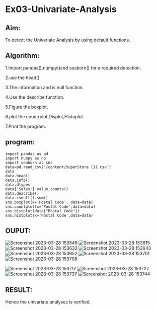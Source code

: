 # Ex03-Univariate-Analysis
## Aim:
To detect the Univariate Analysis by using default functions.

## Algorithm:
1.Import pandas(),numpy()and seaborn() for a required detection.

2.use the head()

3.The information and is null function.

4.Use the describe function.

5.Figure the boxplot.

6.plot the countrplot,Displot,Histoplot.

7.Print the program.

## program:
```
import pandas as pd
import numpy as np
import seaborn as sns
data=pd.read_csv('/content/SuperStore (1).csv')
data
data.head()
data.info()
data.dtypes
data['Sales'].value_counts()
data.describe()
data.isnull().sum()
sns.boxplot(x='Postal Code', data=data)
sns.countplot(x='Postal Code',data=data)
sns.distplot(data["Postal Code"])
sns.histplot(x='Postal Code',data=data)
```
## OUPUT:
![Screenshot 2023-03-28 153546](https://user-images.githubusercontent.com/113497491/228205313-e46f3642-7982-4e13-a3fe-061743c98137.png)
![Screenshot 2023-03-28 153615](https://user-images.githubusercontent.com/113497491/228205430-ccc62c02-9fbc-49d2-a007-f02fa5ce77a8.png)
![Screenshot 2023-03-28 153633](https://user-images.githubusercontent.com/113497491/228205504-40770345-9c7d-4a6a-a52d-df342bb9f94c.png)
![Screenshot 2023-03-28 153643](https://user-images.githubusercontent.com/113497491/228205657-a565fa14-1bd6-4c06-a019-7dd00f5952ba.png)
![Screenshot 2023-03-28 153652](https://user-images.githubusercontent.com/113497491/228205724-bcdbb8cc-fdf9-4969-97e0-cc37e3e13888.png)
![Screenshot 2023-03-28 153701](https://user-images.githubusercontent.com/113497491/228205778-b1b4a6e4-7b95-42f8-b7fa-6260e1f6ceb3.png)
![Screenshot 2023-03-28 153708](https://user-images.githubusercontent.com/113497491/228205849-3be54f79-5bec-4fae-892f-618530a26275.png)


![Screenshot 2023-03-28 153717](https://user-images.githubusercontent.com/113497491/228205909-5ee2c119-5910-4306-ab3e-08f4b6866528.png)
![Screenshot 2023-03-28 153727](https://user-images.githubusercontent.com/113497491/228205966-675565b4-d47e-4831-97d0-5c5a3ec25030.png)
![Screenshot 2023-03-28 153737](https://user-images.githubusercontent.com/113497491/228206014-8e3ec7eb-23b8-4702-97c1-220396555262.png)
![Screenshot 2023-03-28 153744](https://user-images.githubusercontent.com/113497491/228206052-4c57c6df-f1cc-4e51-a01c-ea3da290562b.png)

## RESULT:
Hence the univariate analyses is verified.
